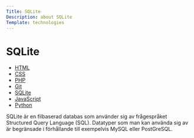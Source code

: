 ```yaml
---
Title: SQLite
Description: about SQLite
Template: technologies
---
```


SQLite
==========================

<div class="two-col-sidebar">
    <ul>
    <li><a href="html">HTML</a></li>
    <li><a href="css">CSS</a></li>
    <li><a href="php">PHP</a></li>
    <li><a href="git">Git</a></li>
    <li><a href="sqlite">SQLite</a></li>
    <li><a href="javascript">JavaScript</a></li>
    <li><a href="python">Python</a></li>
    </ul>
</div>

<div class="two-col-content">

SQLite är en filbaserad databas som använder sig av frågespråket Structured Query Language (SQL). Datatyper som man kan använda sig av är begränsade i förhållande till exempelvis MySQL eller PostGreSQL.

</div>